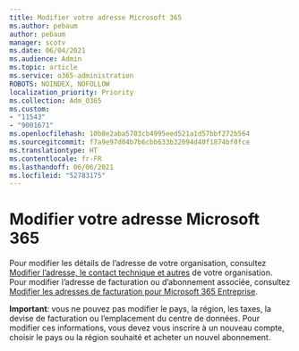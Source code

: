 ```yaml
---
title: Modifier votre adresse Microsoft 365
ms.author: pebaum
author: pebaum
manager: scotv
ms.date: 06/04/2021
ms.audience: Admin
ms.topic: article
ms.service: o365-administration
ROBOTS: NOINDEX, NOFOLLOW
localization_priority: Priority
ms.collection: Adm_O365
ms.custom:
- "11543"
- "9001671"
ms.openlocfilehash: 10b8e2aba5703cb4995eed521a1d57bbf272b564
ms.sourcegitcommit: f7a9e97d04b7b6cbb633b32094d40f1874bf0fce
ms.translationtype: HT
ms.contentlocale: fr-FR
ms.lasthandoff: 06/06/2021
ms.locfileid: "52783175"
---
```

# <a name="change-your-microsoft-365-address"></a>Modifier votre adresse Microsoft 365

Pour modifier les détails de l’adresse de votre organisation, consultez [Modifier l’adresse, le contact technique et autres](/microsoft-365/admin/manage/change-address-contact-and-more) de votre organisation. Pour modifier l’adresse de facturation ou d’abonnement associée, consultez [Modifier les adresses de facturation pour Microsoft 365 Entreprise](/microsoft-365/commerce/billing-and-payments/change-your-billing-addresses). 

**Important**: vous ne pouvez pas modifier le pays, la région, les taxes, la devise de facturation ou l’emplacement du centre de données. Pour modifier ces informations, vous devez vous inscrire à un nouveau compte, choisir le pays ou la région souhaité et acheter un nouvel abonnement. 